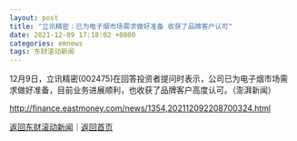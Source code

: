 ```yaml
---
layout: post
title: "立讯精密：已为电子烟市场需求做好准备 收获了品牌客户认可"
date: 2021-12-09 17:18:02 +0800
categories: emnews
tags: 东财滚动新闻
---
```


12月9日，立讯精密(002475)在回答投资者提问时表示，公司已为电子烟市场需求做好准备，目前业务进展顺利，也收获了品牌客户高度认可。（澎湃新闻）

<http://finance.eastmoney.com/news/1354,202112092208700324.html>

[返回东财滚动新闻](//finews.withounder.com/emnews/)｜[返回首页](//finews.withounder.com/)